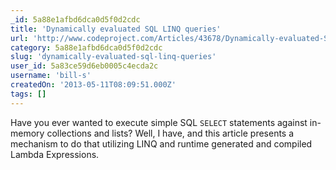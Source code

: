 ```yaml
---
_id: 5a88e1afbd6dca0d5f0d2cdc
title: 'Dynamically evaluated SQL LINQ queries'
url: 'http://www.codeproject.com/Articles/43678/Dynamically-evaluated-SQL-LINQ-queries'
category: 5a88e1afbd6dca0d5f0d2cdc
slug: 'dynamically-evaluated-sql-linq-queries'
user_id: 5a83ce59d6eb0005c4ecda2c
username: 'bill-s'
createdOn: '2013-05-11T08:09:51.000Z'
tags: []
---
```


Have you ever wanted to execute simple SQL <code>SELECT</code> statements against in-memory collections and lists? Well, I have, and this article presents a mechanism to do that utilizing LINQ and runtime generated and compiled Lambda Expressions.
